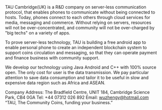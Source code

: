 TAU Cambridge(UK) is a R&D company on server-less communication protocol, that enables  phones to communicate without being connected to hosts. Today, phones connect to each others through cloud services for media, messaging and commerce. Without relying on servers, resources will not be over-concentrated, and community will not be over-charged by "big techs" on a variety of apps. 

To prove server-less technology, TAU is building a free android app to enable personal phone to create an independent blockchain system to support coins circulation and messaging, so that they can operate payment and finance business with community support.

We develop our technology using Java Android and C++ with 100% source open. The only cost for user is the data transmission. We pay particular attention to save data consumption and tailor it to be useful in slow and expensive data region such as Africa and ASEAN.

Company Address:
The Bradfield Centre, UNIT 184, Cambridge Science Park, CB4 0GA
Tel: +44 07312 026 892
Email: wuzhengy@hotmail.com
“TAU, The Community Coins, funding your business.”
